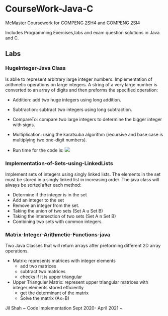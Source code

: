 # CourseWork-Java-C
McMaster Coursework for COMPENG 2SH4 and COMPENG 2SI4

Includes Programming Exercises,labs and exam question solutions in Java and C. 

## Labs 

### HugeInteger-Java Class
Is ablle to represent arbitrary large integer numbers. Implementation of arithmetic operations on large integers. A string of a very large number is converted to an array of digits and then preforms the specified operation:
* Addition: add two huge integers using long addition.
* Subtraction: subtract two integers using long subtraction.
* CompareTo: compare two large integers to determine the bigger integer with signs.
* Multiplication: using the karatsuba algorithm (recursive and base case is multiplying two one-digit numbers).

* Run time for the code is: <img src="https://render.githubusercontent.com/render/math?math={T(n)=+\theta}(n)">


### Implementation-of-Sets-using-LinkedLists
Implement sets of integers using singly linked lists. The elements in the set must be stored in a singly linked list in increasing order. The java class will always be sorted after each method:
* Determine if the integer is in the set
* Add an integer to the set
* Remove an integer from the set.
* Taking the union of two sets (Set A u Set B)
* Taking the intersection of two sets (Set A n Set B)
* Combining two sets with common integers.

### Matrix-Integer-Arithmetic-Functions-java
Two Java Classes that will return arrays after preforming different 2D array operations.
* Matrix: represents matrices with integer elements
	* add two matrices
	* subtract two matrices
	* checks if it is upper triangular
* Upper Trianguler Matrix: represent upper triangular matrices with integer elements stored efficiently
	* get the determinant of the matrix
	* Solve the matrix (Ax=B)


Jil Shah ~ Code Implementation Sept 2020- April 2021 ~
